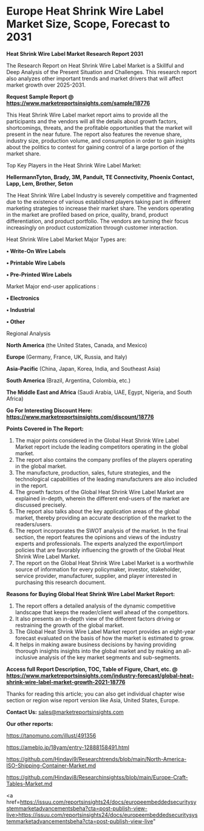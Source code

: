  # Europe Heat Shrink Wire Label Market Size, Scope, Forecast to 2031

<strong>Heat Shrink Wire Label Market Research Report 2031</strong>

The Research Report on Heat Shrink Wire Label Market is a Skillful and Deep Analysis of the Present Situation and Challenges. This research report also analyzes other important trends and market drivers that will affect market growth over 2025-2031.

<strong>Request Sample Report @ <a href=https://www.marketreportsinsights.com/sample/18776>https://www.marketreportsinsights.com/sample/18776</a></strong>

This Heat Shrink Wire Label market report aims to provide all the participants and the vendors will all the details about growth factors, shortcomings, threats, and the profitable opportunities that the market will present in the near future. The report also features the revenue share, industry size, production volume, and consumption in order to gain insights about the politics to contest for gaining control of a large portion of the market share.

Top Key Players in the Heat Shrink Wire Label Market:

<strong>HellermannTyton, Brady, 3M, Panduit, TE Connectivity, Phoenix Contact, Lapp, Lem, Brother, Seton</strong>

The Heat Shrink Wire Label Industry is severely competitive and fragmented due to the existence of various established players taking part in different marketing strategies to increase their market share. The vendors operating in the market are profiled based on price, quality, brand, product differentiation, and product portfolio. The vendors are turning their focus increasingly on product customization through customer interaction.

Heat Shrink Wire Label Market Major Types are:

<strong>• Write-On Wire Labels

• Printable Wire Labels

• Pre-Printed Wire Labels</strong>

Market Major end-user applications :

<strong>• Electronics

• Industrial

• Other</strong>

Regional Analysis

</u><strong><b>North America</b></strong> (the United States, Canada, and Mexico)

<strong><b>Europe </b></strong>(Germany, France, UK, Russia, and Italy)

<strong><b>Asia-Pacific</b></strong> (China, Japan, Korea, India, and Southeast Asia)

<strong><b>South America</b></strong> (Brazil, Argentina, Colombia, etc.)

<strong><b>The Middle East and Africa</b></strong> (Saudi Arabia, UAE, Egypt, Nigeria, and South Africa)

<strong>Go For Interesting Discount Here: <a href=https://www.marketreportsinsights.com/discount/18776>https://www.marketreportsinsights.com/discount/18776</a></strong>

<strong>Points Covered in The Report:</strong>
<ol>
  <li>The major points considered in the Global Heat Shrink Wire Label Market report include the leading competitors operating in the global market.</li>
  <li>The report also contains the company profiles of the players operating in the global market.</li>
  <li>The manufacture, production, sales, future strategies, and the technological capabilities of the leading manufacturers are also included in the report.</li>
  <li>The growth factors of the Global Heat Shrink Wire Label Market are explained in-depth, wherein the different end-users of the market are discussed precisely.</li>
  <li>The report also talks about the key application areas of the global market, thereby providing an accurate description of the market to the readers/users.</li>
  <li>The report incorporates the SWOT analysis of the market. In the final section, the report features the opinions and views of the industry experts and professionals. The experts analyzed the export/import policies that are favorably influencing the growth of the Global Heat Shrink Wire Label Market.</li>
  <li>The report on the Global Heat Shrink Wire Label Market is a worthwhile source of information for every policymaker, investor, stakeholder, service provider, manufacturer, supplier, and player interested in purchasing this research document.</li>
</ol>
<strong>Reasons for Buying Global Heat Shrink Wire Label Market Report:</strong>

<ol>
  <li>The report offers a detailed analysis of the dynamic competitive landscape that keeps the reader/client well ahead of the competitors.</li>
  <li>It also presents an in-depth view of the different factors driving or restraining the growth of the global market.</li>
  <li>The Global Heat Shrink Wire Label Market report provides an eight-year forecast evaluated on the basis of how the market is estimated to grow.</li>
  <li>It helps in making aware business decisions by having providing thorough insights insights into the global market and by making an all-inclusive analysis of the key market segments and sub-segments.</li>
</ol>
<strong>Access full Report Description, TOC, Table of Figure, Chart, etc. @ <a href=https://www.marketreportsinsights.com/industry-forecast/global-heat-shrink-wire-label-market-growth-2021-18776>https://www.marketreportsinsights.com/industry-forecast/global-heat-shrink-wire-label-market-growth-2021-18776</a></strong>


Thanks for reading this article; you can also get individual chapter wise section or region wise report version like Asia, United States, Europe.

<strong>Contact Us:</strong>
sales@marketreportsinsights.com

<strong>Our other reports:</strong>

<a href=https://tanomuno.com/illust/491356>https://tanomuno.com/illust/491356</a>

<a href=https://ameblo.jp/18yam/entry-12888158491.html>https://ameblo.jp/18yam/entry-12888158491.html</a>

<a href=https://github.com/Hindavi9/Researchtrends/blob/main/North-America-ISO-Shipping-Container-Market.md>https://github.com/Hindavi9/Researchtrends/blob/main/North-America-ISO-Shipping-Container-Market.md</a>

<a href=https://github.com/Hindavi8/Researchinsightss/blob/main/Europe-Craft-Tables-Market.md>https://github.com/Hindavi8/Researchinsightss/blob/main/Europe-Craft-Tables-Market.md</a>

<a href=https://issuu.com/reportsinsights24/docs/europeembeddedsecuritysystemmarketadvancementsbeha?cta=post-publish-view-live>https://issuu.com/reportsinsights24/docs/europeembeddedsecuritysystemmarketadvancementsbeha?cta=post-publish-view-live</a>"

